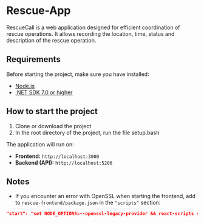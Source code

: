 # Rescue-App
RescueCall is a web application designed for efficient coordination of rescue operations. It allows recording the location, time, status and description of the rescue operation.

## Requirements

Before starting the project, make sure you have installed:

- [Node.js](https://nodejs.org/)
- [.NET SDK 7.0 or higher](https://dotnet.microsoft.com/en-us/download)


## How to start the project

1. Clone or download the project
2. In the root directory of the project, run the file setup.bash

The application will run on:
- **Frontend:** `http://localhost:3000`
- **Backend (API):** `http://localhost:5206`

## Notes

- If you encounter an error with OpenSSL when starting the frontend, add to `rescue-frontend/package.json` in the `"scripts"` section:
```json
"start": "set NODE_OPTIONS=--openssl-legacy-provider && react-scripts start"
